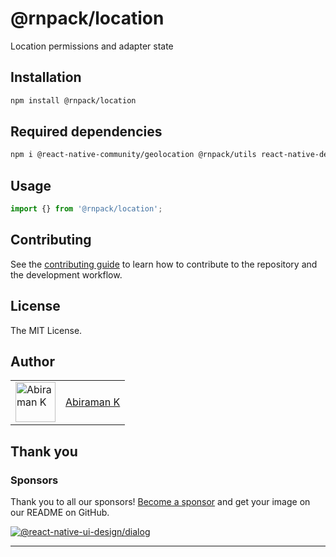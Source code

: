 # @rnpack/location

Location permissions and adapter state

## Installation

```sh
npm install @rnpack/location
```

## Required dependencies
```sh
npm i @react-native-community/geolocation @rnpack/utils react-native-design react-native-location react-native-system-setting react-native-vector-icons
```

## Usage

```js
import {} from '@rnpack/location';
```

## Contributing

See the [contributing guide](CONTRIBUTING.md) to learn how to contribute to the repository and the development workflow.

## License

The MIT License.

## Author

<table>
  <tr>
    <td >
      <img src="https://avatars.githubusercontent.com/u/41302126?v=4" width="64" height="64" alt="Abiraman K">
    </td>
    <td>
      <a href="https://github.com/AbiramanK" target="_blank">Abiraman K</a>
    </td>
  </tr>
</table>

## Thank you

### Sponsors

Thank you to all our sponsors! [Become a sponsor](https://opencollective.com/rnpack#sponsor) and get your image on our README on GitHub.

<a href="https://opencollective.com/rnpack#sponsors" target="_blank"><img src="https://opencollective.com/rnpack/sponsors.svg?width=890" alt="@react-native-ui-design/dialog"></a>

---
